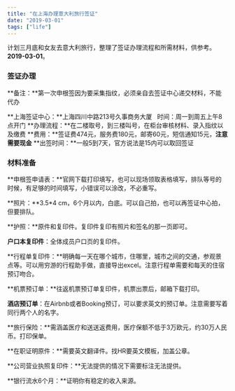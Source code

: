 ```yaml
---
title: "在上海办理意大利旅行签证"
date: "2019-03-01"
tags: ["life"]
---
```


计划三月底和女友去意大利旅行，整理了签证办理流程和所需材料，供参考。**2019-03-01**。

### 签证办理
**备注：**第一次申根签因为要采集指纹，必须亲自去签证中心递交材料，不能代办

**上海签证中心：**上海四川中路213号久事商务大厦   时间：周一到周五上午8点开门
**办理流程：**在二楼取号，到三楼叫号，在柜台审核材料、录入指纹以及缴费
**费用：**签证费474元，服务费180元，邮寄60元，短信通知15元，**注意需要现金**
**出签时间：**一般5到7天，官方说法是15内可以取回签证


### 材料准备

**申根签申请表：**官网下载打印填写，也可以现场领取表格填写，排队等号的时候，有足够的时间填写，小错误可以涂改，不必重写。

**照片：**3.5*4 cm，6个月以内，白底。可以自己拍，也可以再签证中心拍，但要排队。

**护照：**原件和复印件。复印件复印有照片和签名的那一页即可。

**户口本复印件**：全体成员户口页的复印件。

**行程单复印件：**明确每一天在哪个城市，住哪里，城市之间的交通，参观景点等。可以用穷游的行程助手做，直接导出excel。注意行程单需要和每天的住宿预订吻合。

**机票预订单：**往返机票预订单复印件，机票出票后，邮箱下载打印。

**酒店预订单**：在Airbnb或者Booking预订，可以要求英文的预订单。注意需要写着同行两个人的名字。

**旅行保险：**需涵盖医疗和送送返费用，医疗保额不低于3万欧元，约30万人民币。打印保单。

**在职证明原件：**需要英文翻译件。找HR要英文模板，加盖公章。

**公司营业执照复印件：**无法提供的情况下需要标注无法提供。

**银行流水6个月：**证明你有稳定的收入来源。

